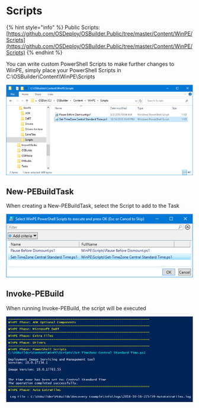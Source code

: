 # Scripts

{% hint style="info" %}
Public Scripts: [https://github.com/OSDeploy/OSBuilder.Public/tree/master/Content/WinPE/Scripts](https://github.com/OSDeploy/OSBuilder.Public/tree/master/Content/WinPE/Scripts)
{% endhint %}

You can write custom PowerShell Scripts to make further changes to WinPE, simply place your PowerShell Scripts in C:\OSBuilder\Content\WinPE\Scripts

![](../../../.gitbook/assets/2018-10-16_22-54-25.png)

## New-PEBuildTask

When creating a New-PEBuildTask, select the Script to add to the Task

![](../../../.gitbook/assets/2018-10-16_22-56-39.png)

## Invoke-PEBuild

When running Invoke-PEBuild, the script will be executed

![](../../../.gitbook/assets/2018-10-16_23-00-15.png)




